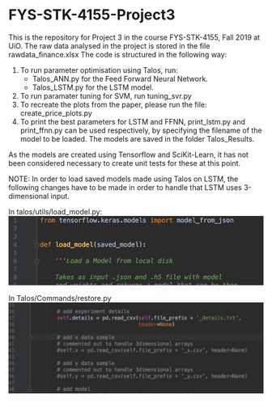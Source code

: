 # FYS-STK-4155-Project3
This is the repository for Project 3 in the course FYS-STK-4155, Fall 2019 at UiO.
The raw data analysed in the project is stored in the file rawdata_finance.xlsx
The code is structured in the following way:
1. To run parameter optimisation using Talos, run:
    - Talos_ANN.py for the Feed Forward Neural Network.
    - Talos_LSTM.py for the LSTM model.
2. To run paramater tuning for SVM, run tuning_svr.py
3. To recreate the plots from the paper, please run the file: create_price_plots.py
4. To print the best parameters for LSTM and FFNN, print_lstm.py and print_ffnn.py can be used respectively, by specifying the filename of the model to be loaded.
   The models are saved in the folder Talos_Results.

As the models are created using Tensorflow and SciKit-Learn, it has not been considered necessary to create unit tests for these at this point.

NOTE: In order to load saved models made using Talos on LSTM, the following changes have to be made in order to handle that LSTM uses 3-dimensional input.

In talos/utils/load_model.py:
![Image of first change](https://github.com/alexadal/FYS-STK-4155-Project3/blob/master/1.png)


In Talos/Commands/restore.py
![Image of second change](https://github.com/alexadal/FYS-STK-4155-Project3/blob/master/2.png)



